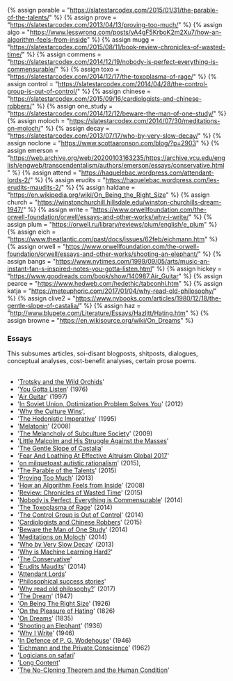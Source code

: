 {%	 assign parable = "https://slatestarcodex.com/2015/01/31/the-parable-of-the-talents/"		%}
{%   assign prove = "https://slatestarcodex.com/2013/04/13/proving-too-much/"    %}
{%   assign algo = "https://www.lesswrong.com/posts/yA4gF5KrboK2m2Xu7/how-an-algorithm-feels-from-inside"    %}
{%   assign mugg = "https://slatestarcodex.com/2015/08/11/book-review-chronicles-of-wasted-time/"    %}
{%   assign commens = "https://slatestarcodex.com/2014/12/19/nobody-is-perfect-everything-is-commensurable/"    %}
{%   assign toxo = "https://slatestarcodex.com/2014/12/17/the-toxoplasma-of-rage/"    %}
{%   assign control = "https://slatestarcodex.com/2014/04/28/the-control-group-is-out-of-control/"    %}
{%   assign chinese = "https://slatestarcodex.com/2015/09/16/cardiologists-and-chinese-robbers/"    %}
{%   assign one_study = "https://slatestarcodex.com/2014/12/12/beware-the-man-of-one-study/"    %}
{%   assign moloch = "https://slatestarcodex.com/2014/07/30/meditations-on-moloch/"    %}
{%   assign decay = "https://slatestarcodex.com/2013/07/17/who-by-very-slow-decay/"    %}
{%   assign noclone = "https://www.scottaaronson.com/blog/?p=2903"		%}
{%   assign emerson = "https://web.archive.org/web/20200103163235/https://archive.vcu.edu/english/engweb/transcendentalism/authors/emerson/essays/conservative.html"		%}
{%   assign attend = "https://haquelebac.wordpress.com/attendant-lords-2/"		%}
{%   assign erudits = "https://haquelebac.wordpress.com/les-erudits-maudits-2/"		%}
{%   assign haldane = "https://en.wikipedia.org/wiki/On_Being_the_Right_Size"		%}
{%   assign church = "https://winstonchurchill.hillsdale.edu/winston-churchills-dream-1947/"		%}
{%		assign write = "https://www.orwellfoundation.com/the-orwell-foundation/orwell/essays-and-other-works/why-i-write/"	%}
{%		assign plum = "https://orwell.ru/library/reviews/plum/english/e_plum" %}
{%		assign eich = "https://www.theatlantic.com/past/docs/issues/62feb/eichmann.htm"		%}
{%		assign orwell = "https://www.orwellfoundation.com/the-orwell-foundation/orwell/essays-and-other-works/shooting-an-elephant/" %}
{%		assign bangs = "https://www.nytimes.com/1999/09/05/arts/music-an-instant-fan-s-inspired-notes-you-gotta-listen.html"		%}
{%		assign hickey = "https://www.goodreads.com/book/show/140987.Air_Guitar" %}
{%		assign pearce = "https://www.hedweb.com/hedethic/tabconhi.htm" %}
{%		assign katja = "https://meteuphoric.com/2017/01/04/why-read-old-philosophy/" %}
{%		assign clive2 = "https://www.nybooks.com/articles/1980/12/18/the-gentle-slope-of-castalia/" %}
{%		assign haz = "http://www.blupete.com/Literature/Essays/Hazlitt/Hating.htm" %}
{%		assign browne = "https://en.wikisource.org/wiki/On_Dreams" %}


<h3>Essays</h3>
<div>
	This subsumes articles, soi-disant blogposts, shitposts, dialogues, conceptual analyses, cost-benefit analyses, certain prose poems.<br><br>
	<ul>
		<li>		'<a href="{{rort}}">Trotsky and the Wild Orchids</a>'								</li>
		<li>		'<a href="{{bangs}}">You Gotta Listen</a>' (1976)									</li>
		<li>		'<a href="{{hickey}}">Air Guitar</a>' (1997)										</li>
		<li>		'<a href="{{cosma}}">In Soviet Union, Optimization Problem Solves You</a>' (2012) 	</li>
		<li>		'<a href="{{banks}}">Why the Culture Wins</a>',										</li>
		<li>		'<a href="{{pearce}}">The Hedonistic Imperative</a>' (1995)							</li>
		<li>		'<a href="{{melat}}">Melatonin</a>' (2008)											</li>
		<li>		'<a href="{{melancholy}}">The Melancholy of Subculture Society</a>' (2009) 			</li>
		<li>		'<a href="{{clive}}">Little Malcolm and His Struggle Against the Masses</a>' 		</li> 
		<li>		'<a href="{{clive2}}">The Gentle Slope of Castalia</a>' 		</li> 
		<li>		'<a href="{{fear}}">Fear And Loathing At Effective Altruism Global 2017</a>'		</li> 
		<li>		'<a href="{{kelsey}}">on milquetoast autistic rationalism</a>' (2015),				</li> 
		<li>		'<a href="{{parable}}">The Parable of the Talents</a>' (2015)						</li>
		<li>		'<a href="{{prove}}">Proving Too Much</a>' (2013)									</li>
		<li>		'<a href="{{algo}}">How an Algorithm Feels from Inside</a>' (2008)					</li>
		<li>		'<a href="{{mugg}}">Review: Chronicles of Wasted Time</a>' (2015)					</li>
		<li>		'<a href="{{commens}}">Nobody is Perfect, Everything is Commensurable</a>' (2014)	</li>
		<li>		'<a href="{{toxo}}">The Toxoplasma of Rage</a>' (2014)								</li>
		<li>		'<a href="{{control}}">The Control Group is Out of Control</a>' (2014)				</li>
		<li>		'<a href="{{chinese}}">Cardiologists and Chinese Robbers</a>' (2015)				</li>
		<li>		'<a href="{{one_study}}">Beware the Man of One Study</a>' (2014)					</li>
		<li>		'<a href="{{moloch}}">Meditations on Moloch</a>' (2014)								</li>
		<li>		'<a href="{{decay}}">Who by Very Slow Decay</a>' (2013)								</li>
		<li>		'<a href="{{zayd}}">Why is Machine Learning Hard?</a>'								</li>
		<li>		'<a href="{{emerson}}">The Conservative</a>'										</li>
		<li>		'<a href="{{erudits}}">Érudits Maudits</a>' (2014)									</li>
		<li>		'<a href="{{attend}}">Attendant Lords</a>'											</li>
		<li>		'<a href="{{sittler}}">Philosophical success stories</a>'							</li>
		<li>		'<a href="{{katja}}">Why read old philosophy?</a>' (2017)							</li>
		<li>		'<a href="{{church}}">The Dream</a>' (1947)											</li>
		<li>		'<a href="{{haldane}}">On Being The Right Size</a>' (1926)							</li>
		<li>		'<a href="{{haz}}">On the Pleasure of Hating</a>' (1826)							</li>
		<li>		'<a href="{{browne}}">On Dreams</a>' (1835)											</li>
		<li>		'<a href="{{orwell}}">Shooting an Elephant</a>' (1936)								</li>
		<li>		'<a href="{{write}}">Why I Write</a>' (1946)										</li>
		<li>		'<a href="{{plum}}">In Defence of P. G. Wodehouse</a>' (1946)						</li>
		<li>		'<a href="{{eich}}">Eichmann and the Private Conscience</a>' (1962)					</li>
		<li>		'<a href="{{cs}}">Logicians on safari</a>'											</li>
		<li>		'<a href="{{long}}">Long Content</a>' 												</li>
		<li>		'<a href="{{noclone}}">The No-Cloning Theorem and the Human Condition</a>'			</li>
		<!-- Da Capo Music Writing -->
	</ul>
</div>




